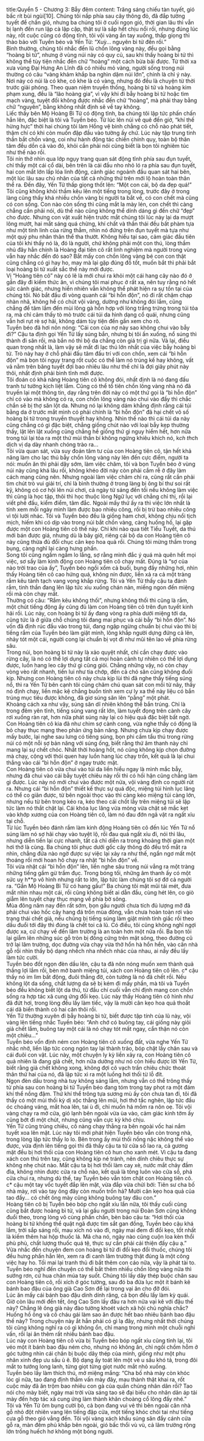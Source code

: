 title:Quyển 5 - Chương 3: Bẫy đêm
content:
Trăng sáng chiếu tàn tuyết, gió bấc rít bùi ngùi[10]. Chúng tôi nấp phía sau cây thông đỏ, đã đắp tường tuyết để chắn gió, nhưng ba chúng tôi ở cuối ngọn gió, thời gian lâu thì vẫn bị lạnh đến run lập cà lập cập, thật sự là sắp hết chịu nổi rồi, nhưng đúng lúc này, rốt cuộc cũng có động tĩnh, tôi vội vàng ấn tay xuống, thấp giọng thì thào bảo với Tuyền béo và Yến Tử: “Xuỳ... nguyên bì tử đến rồi.”<br>Bình thường, chúng tôi nhắc đến lũ chồn lông vàng này, đều gọi bằng “hoàng bì tử”, nhưng ở vùng núi này có quy củ, sau khi thấy hoàng bì tử thì không thể tùy tiện nhắc đến chữ “hoàng” một cách bừa bãi được. Từ thời xa xưa vùng Đại Hưng An Lĩnh đã có nhiều mỏ vàng, người sống trong núi thường có câu “vàng khảm khắp ba nghìn dặm núi lớn”, chính là chỉ ý này. Nơi này có núi là có khe, có khe là có vàng, nhưng đó đều là chuyện từ thời trước giải phóng. Theo quan niệm truyền thống, hoàng bì tử và hoàng kim phạm xung, đều là “lão hoàng gia”, vì vậy khi đi bẫy hoàng bì tử hoặc tìm mạch vàng, tuyệt đối không được nhắc đến chữ “hoàng”, mà phải thay bằng chữ “nguyên”, bằng không nhất định sẽ về tay không.<br>Liếc thấy bên Mộ Hoàng Bì Tử có động tĩnh, ba chúng tôi lập tức phấn chấn hẳn lên, đặc biệt là tôi và Tuyền béo. Từ lúc lên núi về quê đến giờ, “khí thế hừng hực” thời hai chúng tôi làm Hồng vệ binh chẳng có chỗ nào phát tiết, thậm chí có khi còn muốn đập đầu vào tường ấy chứ. Lúc này tập trung tinh thần bắt chồn vàng, coi như hành động tác chiến chính quy, toàn bộ thân tâm đều dồn cả vào đó, khỏi cần phải nói cũng biết là bọn tôi nghiêm túc như thế nào rồi.<br>Tôi nín thở nhìn qua lớp ngụy trang quan sát động tĩnh phía sau đụn tuyết, chỉ thấy một cái cổ dài, bên trên là cái đầu nho nhỏ ló ra phía sau đụn tuyết, hai con mắt lớn lấp lóa linh động, cảnh giác ngoảnh đầu quan sát hai bên, một lúc lâu sau chủ nhân của tất cả những thứ trên mới lộ hoàn toàn thân thể ra. Đến đây, Yến Tử thấp giọng thốt lên: “Một con cái, bộ da đẹp quá!”<br>Tôi cũng không khỏi thầm kêu lên một tiếng trong lòng, trước đây ở trong làng cũng thấy khá nhiều chồn vàng bị người ta bắt về, có con chết mà cũng có con sống. Con nào còn sống thì cũng mắt la mày lén, con chết thì càng chẳng cần phải nói, dù thế nào cũng không thể dính dáng gì đến chữ “đẹp” cho được. Nhưng con vật xuất hiện trước mắt chúng tôi lúc này lại da mượt lông mướt, hai mắt sáng quá chừng, khí chất và thần thái đều bất phàm tựa như một tinh linh của rừng thẳm, nhìn nó đứng trên đụn tuyết mà tựa như một quý phu nhân thân thể tha thướt. Không hiểu tại sao, cảm giác đầu tiên của tôi khi thấy nó là, đó là người, chứ không phải một con thú, lòng thầm nhủ đây hẳn chính là Hoàng đại tiên cô rất linh nghiệm mà người trong vùng vẫn hay nhắc đến đó sao? Bắt mấy con chồn lông vàng bé con con thật cũng chẳng có gì hay ho, may mà lại gặp đúng đồ tốt, muốn bắt thì phải bắt loại hoàng bì tử xuất sắc thế này mới được.<br>Vị “Hoàng tiên cô” này có lẽ là mới chui ra khỏi một cái hang cây nào đó ở gần đây đi kiếm thức ăn, vì chúng tôi mai phục ở rất xa, nên tuy rằng nó hết sức cảnh giác, nhưng hiển nhiên vẫn không thể phát hiện ra sự tồn tại của chúng tôi. Nó bắt đầu đi vòng quanh cái “bì hỗn độn”, nó đi rất chậm chạp nhàn nhã, không hề có chút vội vàng, dường như không đói lắm, cũng chẳng để tâm lắm đến mùi lông gà hỗn hợp với lòng trắng trứng trong túi tỏa ra, mà chỉ cảm thấy tò mò trước cái túi da hình dạng cổ quái, nhưng cũng vẫn hơi rụt rè sợ hãi, không dám tùy tiện đến gần xem cho rõ.<br>Tuyền béo đã hơi nôn nóng: “Cái con của nợ này sao không chui vào bẫy đi?” Cậu ta định gọi Yến Tử lấy súng bắn, nhưng bị tôi ấn xuống, nổ súng thì thành đi săn rồi, mà bắn nó thì bộ da chẳng còn giá trị gì nữa. Vả lại, điều quan trọng nhất là, làm vậy sẽ mất đi lạc thú lớn nhất của việc bẫy hoàng bì tử. Trò này hay ở chỗ phải đấu tâm đấu trí với con chồn, xem cái “bì hỗn độn” mà bọn tôi ngụy trang rốt cuộc có thể làm nó trúng kế hay không, vất vả nằm trên băng tuyết đợi bao nhiêu lâu như thế chỉ là đợi giây phút này thôi, nhất định phải bình tĩnh mới được.<br>Tôi đoán có khả năng Hoàng tiên cô không đói, nhất định là nó đang đấu tranh tư tưởng kịch liệt lắm. Cũng có thể tổ tiên chồn lông vàng nhà nó đã truyền lại một thông tin, dạy rằng trên đời này có một thứ gọi là “bì hỗn độn” chỉ có vào mà không có ra, con chồn lông vàng nào chui vào đấy thì chắc chắn sẽ bị thợ săn lột da. Nhưng nó lại không dám khẳng định rằng cái túi bằng da ở trước mắt mình có phải chính là “bì hỗn độn” đã hại chết vô số hoàng bì tử trong truyền thuyết hay không. Nhìn thế nào thì cái túi da này cũng chẳng có gì đặc biệt, chẳng giống chút nào với loại bẫy kẹp thường thấy, lật lên lật xuống cũng chẳng hề giống thứ gì nguy hiểm hết, hơn nữa trong túi lại tỏa ra một thứ mùi thần bí không ngừng khiêu khích nó, k*ch th*ch dịch vị dạ dày nhanh chóng trào ra...<br>Tôi vừa quan sát, vừa suy đoán tâm tư của con Hoàng tiên cô, tận hết khả năng làm cho lạc thú bẫy chồn lông vàng này lên đến cực điểm, người ta nói: muốn ăn thì phải dậy sớm, làm việc chăm, tôi và bọn Tuyền béo ở vùng núi này cũng khá lâu rồi, không khéo đời này còn phải cắm rễ ở đây làm cách mạng cũng nên. Nhưng ngoài làm việc chăm chỉ ra, cũng rất cần phải tìm chút trò vui giải trí, chỉ là bình thường ở trong làng bị ông bí thư soi rất kỹ, không có cơ hội lên núi chơi, cả ngày từ sáng đến tối nếu không làm việc thì cũng là học tập, thôi thì học thuộc lòng Ngữ lục với chẳng chỉ thị, rồi lại viết phê đấu, kiểm điểm, tâm đắc. Ngoài mấy thứ ấy ra thì việc lớn nhất là tính xem mỗi ngày mình làm được bao nhiêu công, rồi bị trừ bao nhiêu công vì tội lười nhác. Tôi và Tuyền béo đều là giống ham chơi, không chịu nổi tịch mịch, hiếm khi có dịp vào trong núi bắt chồn vàng, càng huống hồ, lại gặp được một con Hoàng tiên cô thế này. Chỉ khi nào qua tiết Tiểu Tuyết, da thú mới bán được giá, nhưng dù là bây giờ, riêng cái bộ da con Hoàng tiên cô này cũng thừa đủ đổi chục cân kẹo hoa quả rồi. Chúng tôi mừng thầm trong bụng, càng nghĩ lại càng hưng phấn.<br>Song tôi cũng ngấm ngầm lo lắng, sợ rằng mình đắc ý quá mà quên hết mọi việc, sơ sẩy làm kinh động con Hoàng tiên cô chạy mất. Đúng là “sợ của nào trời trao của ấy”, Tuyền béo ngồi xổm cả buổi, bụng đầy những hơi, nhìn thấy Hoàng tiên cô cao hứng quá, không nín được, liền xả ra cả một tràng rắm kêu tành tạch vang vọng khắp rừng. Tôi và Yến Tử thấy cậu ta đánh rắm, tinh thần đang lên lập tức xìu xuống chán nản, miếng ngon đến miệng rồi mà còn chạy mất.<br>Thường có câu: “Rắm kêu không thối”, nhưng không thối thì cũng là rắm, một chút tiếng động ấy cũng đủ làm con Hoàng tiên cô trên đụn tuyết kinh hãi rồi. Lúc này, con hoàng bì tử ấy đang vòng ra phía dưới miệng tới da, cũng tức là ở giữa chỗ chúng tôi đang mai phục và cái bẫy “bì hỗn độn”. Nó vốn đã định rúc đầu vào trong túi, đang ngập ngừng chuẩn bị chui vào thì bị tiếng rắm của Tuyền béo làm giật mình, lông khắp người dựng đứng cả lên, nhảy tót một cái, người cong lại chuẩn bị vọt đi như mũi tên lao về phía rừng sâu.<br>Trong núi, bọn hoàng bì tử này là xảo quyệt nhất, chỉ cần chạy được vào rừng cây, là nó có thể lợi dụng tất cả mọi hoàn cảnh tự nhiên có thể lợi dụng được, luồn hang leo cây thứ gì cũng giỏi. Chẳng những vậy, nó còn chạy vòng vèo rất nhanh, tiến lui như tia chớp, đến cả chó săn cũng không đuổi kịp. Nhưng con Hoàng tiên cô này chưa kịp lùi thì đã nghe thấy tiếng súng nổ, thì ra Yến Tử bên cạnh tôi cũng chăm chú quan sát con mồi từ nãy, thấy nó định chạy, liền mặc kệ chẳng buồn tính xem cự ly xa thế này liệu có bắn trúng mục tiêu được không, đã giơ súng săn lên “pằng” một phát.<br>Khoảng cách xa như vậy, súng săn dĩ nhiên không thể bắn trúng. Chỉ là trong đêm yên tĩnh, tiếng súng vang rất lớn, làm tuyết đọng trên cành cây rơi xuống ràn rạt, hơn nữa phát súng này lại có hiệu quả đặc biệt bất ngờ. Con Hoàng tiên cô kia đã như chim sợ cành cong, vừa nghe thấy có động là bỏ chạy thục mạng theo phản ứng bản năng. Nhưng chưa kịp chạy được mấy bước, lại nghe sau lưng có tiếng súng, bọn phi cầm tẩu thú trong rừng núi có một nỗi sợ bản năng với súng ống, biết rằng thứ âm thanh này chỉ mang lại sự chết chóc. Nhất thời hoảng hốt, nó cũng không kịp chọn đường mà chạy, cộng với thói quen hay luồn hang lúc chạy trốn, kết quả là lại chui thẳng vào cái “bì hỗn độn” ở ngay trước mặt.<br>Con Hoàng tiên cô vừa chui vào túi da liền hiểu ngay là mình mắc bẫy, nhưng đã chui vào cái bẫy tuyệt chiêu này rồi thì có hối hận cũng chẳng làm gì được. Lúc này nó mới chui vào được một nửa, vội vàng định co người rút ra. Nhưng cái “bì hỗn độn” thiết kế thực sự quá độc, miệng túi hình lục lăng có thể co giãn được, từ bên ngoài thọc vào thì càng kéo miệng túi càng lớn, nhưng nếu từ bên trong kéo ra, kéo theo cái chốt lẫy trên miệng túi sẽ lập tức làm nó thắt chặt lại. Cái khóa lục lăng vừa mỏng vừa chặt sẽ mắc kẹt vào khớp xương của con Hoàng tiên cô, làm nó đau đớn ngã vật ra ngất xỉu tại chỗ.<br>Từ lúc Tuyền béo đánh rắm làm kinh động Hoàng tiên cô đến lúc Yến Tử nổ súng làm nó sợ hãi chạy vào tuyệt lộ, rồi đau quá ngất xỉu đi, nói thì lâu, nhưng diễn tiến lại cực nhanh, tất cả chỉ diễn ra trong khoảng thời gian một hơi thở là cùng. Ba chúng tôi phục dưới gốc cây thông đỏ đều trố mắt ra nhìn, chẳng đứa nào ngờ được sự việc lại xảy ra như thế, ngẩn ngơ mất một thoáng rồi mới hoan hô chạy ra nhặt “bì hỗn độn” về.<br>Tôi vừa nhặt cái “bì hỗn độn” lên, liền nghe sâu trong núi vẳng ra một tràng những tiếng gầm gừ trầm đục. Trong bóng tối, những âm thanh ấy có một sức uy h**p vô hình nhưng rất to lớn, lập tức làm chúng tôi sợ đớ cả người ra. “Gần Mộ Hoàng Bì Tử có hang gấu!” Ba chúng tôi mặt mũi tái mét, đưa mắt nhìn nhau một cái, rồi cũng không biết ai dẫn đầu, cùng hét lên, co giò giẫm lên tuyết chạy thục mạng về phía bờ sông.<br>Mùa đông năm nay đến rất sớm, bọn gấu người chưa tích đủ lượng mỡ đã phải chui vào hốc cây hang đá trốn mùa đông, vẫn chưa hoàn toàn rơi vào trạng thái chết giả, nếu chúng bị tiếng súng làm giật mình tỉnh giấc rồi theo dấu đuổi tới đây thì đúng là chết toi cả lũ. Có điều, tôi cũng không nghĩ ngợi được xa, cứ chạy về đến lâm trường là an toàn hơn một nửa rồi. Ba bọn tôi lại giẫm lên những súc gỗ tròn bị đông cứng trên mặt sông, theo đường cũ trở lại lâm trường, dọc đường vừa chạy vừa thở hổn hà hổn hển, vào căn nhà gỗ rồi nhìn thấy bộ dạng nhếch nha nhếch nhác của nhau, ai nấy đều lấy làm tức cười.<br>Tuyền béo đốt ngọn đèn dầu lên, cậu ta đã nôn nóng muốn xem thành quả thắng lợi lắm rồi, bèn mở banh miệng túi, xách con Hoàng tiên cô lên. c* cậu thấy nó im lìm bất động, đuôi thẳng đờ, còn tưởng là nó đã chết rồi. Nếu không lột da sống, chất lượng da sẽ bị kém đi mấy phần, mà tôi và Tuyền béo đều không biết lột da thú, từ đầu chí cuối vẫn chỉ định mang con chồn sống ra hợp tác xã cung ứng đổi kẹo. Lúc này thấy Hoàng tiên cô hình như đã đứt hơi, trong lòng đều lấy làm tiếc, vậy là mười cân kẹo hoa quả thoắt cái dã biến thành có hai cân thôi rồi.<br>Yến Tử thường xuyên đi bẫy hoàng bì tử, biết được tập tính của lũ này, vội vàng lên tiếng nhắc Tuyền béo: “Anh chớ có buông tay, cái giống này giỏi giả chết lắm, buông tay một cái là nó chạy tót mất ngay, cẩn thận nó còn một chiêu...”<br>Tuyền béo vốn định ném con Hoàng tiên cô xuống đất, vừa nghe Yến Tử nhắc nhở, liền lập tức cong ngón tay lại thành trảo, bóp chặt lấy chân sau và cái đuôi con vật. Lúc này, một chuyện ly kỳ liền xảy ra, con Hoàng tiên cô quả nhiên là đang giả chết, hơn nữa dường như nó còn hiểu được lời Yến Tử, biết rằng giả chết không xong, không đợi cô vạch trần chiêu chức thoát thân thứ hai của nó, đã lập tức xì ra một luồng hơi thối từ lỗ đít.<br>Ngọn đèn dầu trong nhà tuy không sáng lắm, nhưng vẫn có thể trông thấy từ phía sau con hoàng bì tử Tuyền béo đang tóm trong tay phọt ra một đám khí thể nồng đậm. Thứ khí thể trông tựa sương mù ấy còn chưa tan đi, tôi đã thấy có một mùi thối kỳ dị xộc thẳng lên mũi, hơi thở tắc nghẽn, lập tức đầu óc choáng váng, mắt hoa lên, tai ù đi, chỉ muốn há mồm ra nôn oẹ. Tôi vội vàng chạy ra mở cửa, gió lạnh bên ngoài vừa ùa vào, cảm giác kinh tởm ấy cũng bớt đi một chút, nhưng cũng vẫn cực kỳ khó chịu.<br>Yến Tử cũng trúng chiêu, cô nàng chạy thẳng ra bên ngoài vốc hai nắm tuyết xoa lên mặt. Lúc này tôi mới phát hiện Tuyền béo vẫn còn trong nhà, trong lòng lập tức thấy lo lo. Bên trong ấy mùi thối nồng nặc không thể vào được, vừa định lên tiếng gọi thì đã thấy cậu ta từ cửa sổ lao ra, cả gương mặt đều bị hơi thối của con Hoàng tiên cô hun cho xanh mét. Vì cậu ta đang xách con thú trên tay, cũng không kịp né tránh, nên dính chiêu thực sự không nhẹ chút nào. Mắt cậu ta bị hơi thối làm cay xè, nước mắt chảy đầm đìa, không nhìn được cửa ra chỗ nào, kết quả là tông luôn vào cửa sổ, phá cửa chui ra, nhưng dù thế, tay Tuyền béo vẫn tóm chặt con Hoàng tiên cô. c* cậu một tay vốc tuyết đắp lên mặt, vừa đắp vừa chửi bới: Tiên sư cha bố nhà mày, rơi vào tay ông đây còn muốn trốn hả? Mười cân kẹo hoa quả của tao đấy... có chết ông mày cũng không buông tay đâu con.”<br>Hoàng tiên cô bị Tuyền béo bóp cho ngất xỉu lần nữa, tôi thấy cuối cùng cũng bắt được hoàng bì tử, vả lại gấu người trong núi Đoàn Sơn cũng không đuổi theo, trong lòng vô cùng phấn chấn, bèn bảo cậu ta: “Hơi thối của hoàng bì tử không thể quật ngã được tim sắt gan đồng, Tuyền béo cậu khá lắm, trời sắp sáng rồi, mau xích nó vào đi, ngày mai đem đi đổi kẹo, tốt nhất là kiếm thêm hai hộp thuốc lá. Mả cha nó, ngày nào cũng cuộn loa kèn thổi phù phù, chất lượng thuốc quá tệ, thực sự cần phải cải thiện đấy cậu ạ.”<br>Vừa nhắc đến chuyện đem con hoàng bì tử đi đổi kẹo đổi thuốc, chúng tôi đều hưng phấn hẳn lên, xem ra đi canh lâm trường thật đúng là một công việc hay ho. Tối mai lại tranh thủ đi bắt thêm con cáo nữa, vậy là phát tài to. Tuyền béo nghĩ đến chuyện có thể bắt thêm nhiều chồn lông vàng nữa thì sướng rơn, cứ hua chân múa tay suốt. Chúng tôi lấy dây thép buộc chân sau con Hoàng tiên cô, rồi xích ở góc tường, sau đó ba đứa lục một ít bánh kê bánh bao đậu của ông già Cao Sơn để lại trong vại ăn cho đỡ đói.<br>Lúc ăn mấy cái bánh bao đậu dinh dính răng, cả bọn đều lấy làm kỳ quái. Giờ còn lâu mới đến tết, ông Cao Sơn lấy đâu ra hơn nửa vại kê với đậu thế này? Chẳng lẽ ông già này đào tường khoét vách xã hội chủ nghĩa chắc? Huống hồ ông và cô cháu gái làm sao ăn được hết bao nhiêu bánh bao đậu thế này? Trong chuyện này ắt hẳn phải có gì lạ đây, nhưng nhất thời chúng tôi cũng không nghĩ ra có gì không ổn, chỉ mang trong mình một chuỗi nghi vấn, rồi lại ăn thêm rất nhiều bánh bao đậu. <br>Lúc này con Hoàng tiên cô vừa bị Tuyền béo bóp ngất xỉu cũng tỉnh lại, tôi véo một ít bánh bao đậu ném cho, nhưng nó không ăn, chỉ ngồi chồm hỗm ở góc tường nhìn cái chân bị buộc dây thép của mình, giống như một phu nhân xinh đẹp ưu sầu ủ ê. Bộ dạng ấy toát lên một vẻ u sầu khó tả, trong đôi mắt to tướng long lanh, từng giọt từng giọt nước mắt nhỏ xuống.<br>Tuyền béo lấy làm thích thú, mở miệng mắng: “Cha bố nhà mày còn khóc lóc gì nữa, tao đang định thẩm vấn mày đây, mau thành thật khai ra, rốt cuộc mày đã ăn trộm bao nhiêu con gà của quần chúng nhân dân rồi? Tao nói cho mày biết, ngày mai trời vừa sáng tao sẽ đại biểu cho nhân dân áp tải mày đến hợp tác xã cung ứng làm thành khăn choàng cổ lông đấy nhé.”<br>Tôi và Yến Tử ôm bụng cười bò, cả bọn đang vui vẻ thì bên ngoài căn nhà gỗ nhỏ đột nhiên vang lên tiếng đập cửa, một tiếng khóc chói tai như tiếng cưa gỗ theo gió vẳng đến. Tôi vội vàng xách khẩu súng săn đẩy cánh cửa gỗ ra, màn đêm phủ khắp bên ngoài, gió bấc thổi vù vù, cả lâm trường rộng lớn trống huếch hơ không một bóng người.